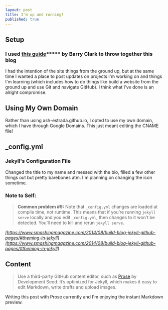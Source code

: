 ```yaml
---
layout: post
title: I'm up and running!
published: true
---
```

## Setup

### I used [this guide](https://github.com/barryclark/jekyll-now)***** by Barry Clark to throw together this blog

I had the intention of the site things from the ground up, but at the same time I wanted a place to post updates on projects I'm working on and things I'm learning (which includes how to do things like build a website from the ground up and use Git and navigate GitHub). I think what I've done is an alright compromise.

## Using My Own Domain 

Rather than using ash-estrada.github.io, I opted to use my own domain, which I have through Google Domains. This just meant editing the CNAME file! 

## _config.yml

### Jekyll's Configuration File

Changed the title to my name and messed with the bio, filled a few other things out but pretty barebones atm. I'm planning on changing the icon sometime.

### Note to Self: 

> **Common problem #9:** Note that `_config.yml` changes are loaded at compile time, not runtime. This means that if you’re running `jekyll serve` locally and you edit `_config.yml`, then changes to it won’t be detected. You’ll need to kill and rerun `jekyll serve`.

*[https://www.smashingmagazine.com/2014/08/build-blog-jekyll-github-pages/#theming-in-jekyll](https://www.smashingmagazine.com/2014/08/build-blog-jekyll-github-pages/#theming-in-jekyll)*

## Content

> Use a third-party GitHub content editor, such as [Prose](prose.io) by Development Seed. It’s optimized for Jekyll, which makes it easy to edit Markdown, write drafts and upload images.

Writing this post with Prose currently and I'm enjoying the instant Markdown preview.

